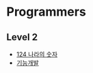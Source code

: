 # Programmers

## Level 2
* [124 나라의 숫자](/algorithm/programmers/124-나라의-숫자.md)
* [기능개발](/algorithm/programmers/기능개발.md)